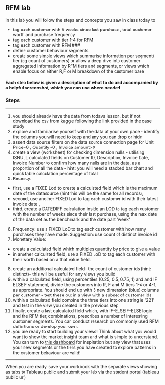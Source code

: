 ## RFM lab 

in this lab you will follow the steps and concepts you saw in class today to
+ tag each customer with # weeks since last purchase , total customer worth and purchase frequency 
+ tag each customer with tier 1-4 for RFM 
+ tag each customer with RFM ### 
+ define customer behaviour segments 
+ create some simple views which summarise information per segment/ tier (eg count of customers) or allow a deep dive into customer aggregated information by RFM tiers and segments, or views which enable focus on either R,F or M breakdown of the customer base

#### Each step below is given a description of what to do and accompanied by a helpful screenshot, which you can use where needed. 

### Steps 
----
1. you should already have the data from todays lesson, but if not download the csv from kaggle following the link provided in the case study 
2. explore and familiarise yourself with the data at your own pace - identify the columns you will need to keep and any you can drop or hide
3.  assert data source filters on the data source connection page for Unit Price>0 , Quantity>0 , Invoice amount>0 
4. create a view (worksheet) for checking dimension nulls - utilising ISNULL calculated fields on Customer ID, Description, Invoice Date, Invoice Number to confirm how many nulls are in the data, as a proportion of all the data - hint: you will need a stacked bar chart and quick table calculation percentage of total 
5. Recency: 
- first, use a FIXED Lod to create a calculated field which is the maximum date of the datasource (hint this will be the same for all records),  
- second, use another FIXED Lod to tag each customer id with their latest invoice date , 
- third, create a DATEDIFF calculation inside an LOD to tag each customer with the number of weeks since their last purchase, using the max date of the data set as the benchmark and the date part 'week' 
6. Frequency: use a FIXED LoD to tag each customer with how many purchases they have made. Suggestion: use count of distinct invoice id
7. Monetary Value: 
- create a calculated field which multiples quantity by price to give a value
- in another calculated field, use a FIXED LoD to tag each customer with their worth based on a that value field.
8. create an additional calculated field- the count of customer ids (hint: distinct)- this will be useful for any views you build
9. within a calculated field, using percentiles (0.25, 0.5, 0.75, 1) and and IF ELSEIF statement, divide the customers into R, F and M tiers 1-4 or 4-1, as appropriate. You should end up with 3 new dimension (blue) columns per customer - test these out in a view with a subset of customer ids 
10. within a calculated field combine the three tiers into one string ie '221' and test in the view you created in the previous step
11. finally, create a last calculated field which, with IF-ELSEIF-ELSE logic and the RFM tier, combinations, prescribes a number of interesting customer segments. You can conduct research on commonly used RFM definitions or develop your own. 
12.  you are ready to start building your views! Think about what you would want to show the market insight team and what is simple to understand. You can turn to [this dashboard](https://public.tableau.com/profile/sianedavies#!/vizhome/RFManalysis_16184195515190/RFMDashboard-ECommerceRetailDS) for inspiration but any view that uses your new segments or the tiers you have created to explore patterns in the customer behaviour are valid! 

---- 

When you are ready, save your workbook with the separate views showing as tabs to Tableau public and submit your lab via the student portal (tableau public url)



